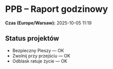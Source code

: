 # PPB – Raport godzinowy
**Czas (Europe/Warsaw):** 2025-10-05 11:19

## Status projektów
- Bezpieczny Pieszy — OK
- Zwolnij przy przejściu — OK
- Odblask ratuje życie — OK

